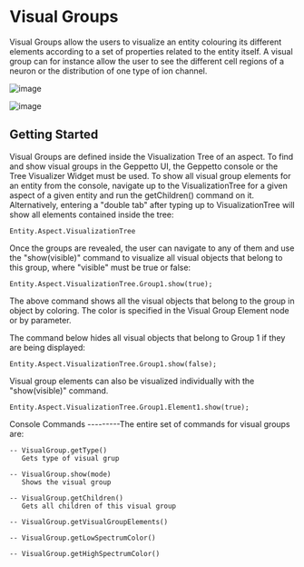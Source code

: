 Visual Groups
=============

Visual Groups allow the users to visualize an entity colouring its
different elements according to a set of properties related to the
entity itself. A visual group can for instance allow the user to see the
different cell regions of a neuron or the distribution of one type of
ion channel.

![image](images/groups/cellregion.png)

![image](images/groups/density.png)

Getting Started
---------------

Visual Groups are defined inside the Visualization Tree of an aspect. To
find and show visual groups in the Geppetto UI, the Geppetto console or
the Tree Visualizer Widget must be used. To show all visual group
elements for an entity from the console, navigate up to the
VisualizationTree for a given aspect of a given entity and run the
getChildren() command on it. Alternatively, entering a "double tab"
after typing up to VisualizationTree will show all elements contained
inside the tree:

``` {.sourceCode .javascript}
Entity.Aspect.VisualizationTree
```

Once the groups are revealed, the user can navigate to any of them and
use the "show(visible)" command to visualize all visual objects that
belong to this group, where "visible" must be true or false:

``` {.sourceCode .javascript}
Entity.Aspect.VisualizationTree.Group1.show(true);
```

The above command shows all the visual objects that belong to the group
in object by coloring. The color is specified in the Visual Group
Element node or by parameter.

The command below hides all visual objects that belong to Group 1 if
they are being displayed:

``` {.sourceCode .javascript}
Entity.Aspect.VisualizationTree.Group1.show(false);
```

Visual group elements can also be visualized individually with the
"show(visible)" command.

``` {.sourceCode .javascript}
Entity.Aspect.VisualizationTree.Group1.Element1.show(true);
```

Console Commands ---------The entire set of commands for visual groups
are:

``` {.sourceCode .javascript}
-- VisualGroup.getType()
   Gets type of visual grup

-- VisualGroup.show(mode)
   Shows the visual group

-- VisualGroup.getChildren()
   Gets all children of this visual group

-- VisualGroup.getVisualGroupElements()

-- VisualGroup.getLowSpectrumColor()

-- VisualGroup.getHighSpectrumColor()
```
